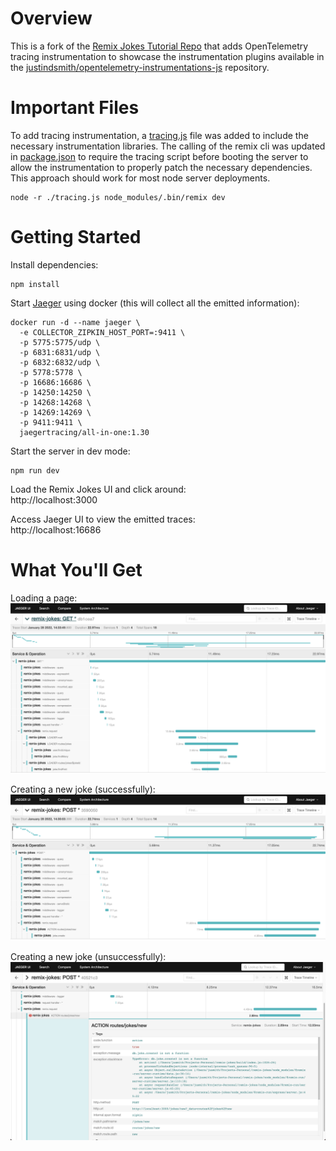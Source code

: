 # Overview

This is a fork of the [Remix Jokes Tutorial Repo](https://github.com/remix-run/remix-jokes) that adds OpenTelemetry tracing instrumentation to showcase the instrumentation plugins available in the [justindsmith/opentelemetry-instrumentations-js](https://github.com/justindsmith/opentelemetry-instrumentations-js) repository.

# Important Files

To add tracing instrumentation, a [tracing.js](./tracing.js) file was added to include the necessary instrumentation libraries. The calling of the remix cli was updated in [package.json](./package.json) to require the tracing script before booting the server to allow the instrumentation to properly patch the necessary dependencies. This approach should work for most node server deployments.

```
node -r ./tracing.js node_modules/.bin/remix dev
```

# Getting Started

Install dependencies:
```
npm install
```

Start [Jaeger](https://www.jaegertracing.io/) using docker (this will collect all the emitted information):
```
docker run -d --name jaeger \
  -e COLLECTOR_ZIPKIN_HOST_PORT=:9411 \
  -p 5775:5775/udp \
  -p 6831:6831/udp \
  -p 6832:6832/udp \
  -p 5778:5778 \
  -p 16686:16686 \
  -p 14250:14250 \
  -p 14268:14268 \
  -p 14269:14269 \
  -p 9411:9411 \
  jaegertracing/all-in-one:1.30
```

Start the server in dev mode:
```
npm run dev
```

Load the Remix Jokes UI and click around:
<br/>http://localhost:3000

Access Jaeger UI to view the emitted traces:
<br/>http://localhost:16686

# What You'll Get

Loading a page:
![opentelemetry-instrumentation-remix-loaders](./docs/opentelemetry-instrumentation-remix-loaders.png)

Creating a new joke (successfully):
![opentelemetry-instrumentation-remix-action-successful](./docs/opentelemetry-instrumentation-remix-action-successful.png)

Creating a new joke (unsuccessfully):
![opentelemetry-instrumentation-remix-action-failed](./docs/opentelemetry-instrumentation-remix-action-failed.png)

